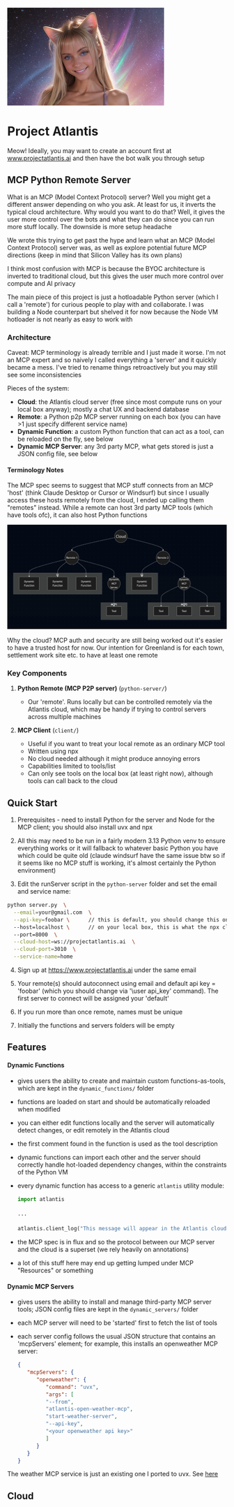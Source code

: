 ![happy](/happy.png)

# Project Atlantis
Meow! Ideally, you may want to create an account first at www.projectatlantis.ai and then have the bot walk you through setup

## MCP Python Remote Server

What is an MCP (Model Context Protocol) server? Well you might get a different answer depending on who you ask. At least for us, it inverts the typical cloud architecture. Why would you want to do that? Well, it gives the user more control over the bots and what they can do since you can run more stuff locally. The downside is more setup headache

We wrote this trying to get past the hype and learn what an MCP (Model Context Protocol) server was, as well as explore potential future MCP directions (keep in mind that Silicon Valley has its own plans)

I think most confusion with MCP is because the BYOC architecture is inverted to traditional cloud, but this gives the user much more control over compute and AI privacy

The main piece of this project is just a hotloadable Python server (which I call a 'remote') for curious people to play with and collaborate. I was building a Node counterpart but shelved it for now because the Node VM hotloader is not nearly as easy to work with

### Architecture

Caveat: MCP terminology is already terrible and I just made it worse. I'm not an MCP expert and so naively I called everything a 'server' and it quickly became a mess. I've tried to rename things retroactively but you may still see some inconsistencies

Pieces of the system:

- **Cloud**: the Atlantis cloud server (free since most compute runs on your local box anyway); mostly a chat UX and backend database
- **Remote**: a Python p2p MCP server running on each box (you can have >1 just specify different service name)
- **Dynamic Function**: a custom Python function that can act as a tool, can be reloaded on the fly, see below
- **Dynamic MCP Server**: any 3rd party MCP, what gets stored is just a JSON config file, see below
#### Terminology Notes
The MCP spec seems to suggest that MCP stuff connects from an MCP 'host' (think Claude Desktop or Cursor or Windsurf) but since I usually access these hosts remotely from the cloud, I ended up calling them "remotes" instead. While a remote can host 3rd party MCP tools (which have tools ofc), it can also host Python functions

![design](/design.png)

Why the cloud? MCP auth and security are still being worked out it's easier to have a trusted host for now. Our intention for Greenland is for each town, settlement work site etc. to have at least one remote

### Key Components

1. **Python Remote (MCP P2P server)** (`python-server/`)
   - Our 'remote'. Runs locally but can be controlled remotely via the Atlantis cloud, which may be handy if trying to control servers across multiple machines

2. **MCP Client** (`client/`)
   - Useful if you want to treat your local remote as an ordinary MCP tool
   - Written using npx
   - No cloud needed although it might produce annoying errors
   - Capabilities limited to tools/list
   - Can only see tools on the local box (at least right now), although tools can call back to the cloud

## Quick Start

1. Prerequisites - need to install Python for the server and Node for the MCP client; you should also install uvx and npx

2. All this may need to be run in a fairly modern 3.13 Python venv to ensure everything works or it will fallback to whatever basic Python you have which could be quite old (claude windsurf have the same issue btw so if it seems like no MCP stuff is working, it's almost certainly the Python environment)

3. Edit the runServer script in the `python-server` folder and set the email and service name:

```bash
python server.py  \
  --email=your@gmail.com  \
  --api-key=foobar \      // this is default, you should change this online later
  --host=localhost \      // on your local box, this is what the npx client is looking for
  --port=8000  \
  --cloud-host=ws://projectatlantis.ai  \
  --cloud-port=3010  \
  --service-name=home
```

4. Sign up at https://www.projectatlantis.ai under the same email

5. Your remote(s) should autoconnect using email and default api key = 'foobar' (which you should change via '\user api_key' command). The first server to connect will be assigned your 'default'

6. If you run more than once remote, names must be unique

7. Initially the functions and servers folders will be empty

## Features

#### Dynamic Functions

- gives users the ability to create and maintain custom functions-as-tools, which are kept in the `dynamic_functions/` folder
- functions are loaded on start and should be automatically reloaded when modified
- you can either edit functions locally and the server will automatically detect changes, or edit remotely in the Atlantis cloud
- the first comment found in the function is used as the tool description
- dynamic functions can import each other and the server should correctly handle hot-loaded dependency changes, within the constraints of the Python VM
- every dynamic function has access to a generic `atlantis` utility module:

  ```python
  import atlantis

  ...

  atlantis.client_log("This message will appear in the Atlantis cloud console!")
  ```
-  the MCP spec is in flux and so the protocol between our MCP server and the cloud is a superset (we rely heavily on annotations)
- a lot of this stuff here may end up getting lumped under MCP "Resources" or something

#### Dynamic MCP Servers

- gives users the ability to install and manage third-party MCP server tools; JSON config files are kept in the `dynamic_servers/` folder
- each MCP server will need to be 'started' first to fetch the list of tools
- each server config follows the usual JSON structure that contains an 'mcpServers' element; for example, this installs an openweather MCP server:

   ```json
   {
      "mcpServers": {
         "openweather": {
            "command": "uvx",
            "args": [
            "--from",
            "atlantis-open-weather-mcp",
            "start-weather-server",
            "--api-key",
            "<your openweather api key>"
            ]
         }
      }
   }
   ```

The weather MCP service is just an existing one I ported to uvx. See [here](https://github.com/ProjectAtlantis-dev/atlantis-open-weather-mcp)


## Cloud

